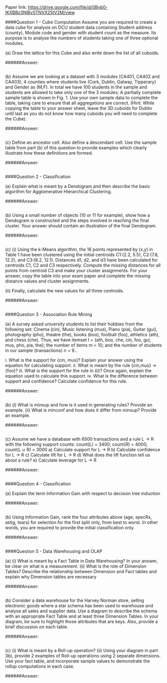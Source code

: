 Paper link: https://drive.google.com/file/d/0Byb0-IKXBBz3NlBvSTNVX25tV2M/view

####Question 1 - Cube Computation
Assume you are required to create a data cube for analysis on DCU student data containing Student address (county), Module code and gender with student count as the measure. Its purpose is to analyse the numbers of students taking one of three optional modules.

(a)
Draw the lattice for this Cube and also write down the list of all cuboids.

######Answer:
```

```

(b)
Assume we are looking at a dataset with 3 modules (CA401, CA402 and CA403), 4 counties where students live (Cork, Dublin, Galway, Tipperary) and Gender as (M,F).
In total we have 100 students in the sample and students are allowed to take only one
of the 3 modules;
A partially complete sample table is shown in Fig. 1. Use your own sample data to complete the table, taking care to ensure that all aggregations are correct.
(Hint: While copying the table to your answer sheet, leave the 3D cuboids for Dublin until last as you do not know how many cuboids you will need to complete the Cube).

######Answer:
```

```

(c)
Define an ancestor cell. Also define a descendant cell. Use the sample table from part (b) of this question to provide examples which clearly illustrate how these definitions are formed.

######Answer:
```

```

####Question 2 - Classification

(a)
Explain what is meant by a Dendogram and then describe the basic algorithm for Agglomerative Hierarchical Clustering.

######Answer:
```

```

(b)
Using a small number of objects (10 or 11 for example), show how a Dendogram is constructed and the steps involved in reaching the final cluster. Your answer should contain an illustration of the final Dendogram.

######Answer:
```

```

(c)
(i) Using the k-Means algorithm, the 16 points represented by (x,y) in Table 1 have been clustered using the initial centroids C1:(2.2, 5.5), C2:(7.8, 12.2), and C3:(8.2, 12.1). Distances d1, d2, and d3 have been calculated for centroids C1, C2 and C3 respectively. Compute the missing distances for all points from centroid C3 and make your cluster assignments.
For your answer, copy the table into your exam paper and complete the missing distance values and cluster assignments.

(ii) Finally, calculate the new values for all three centroids.

######Answer:
```

```

####Question 3 - Association Rule Mining

(a)
A survey asked university students to list their hobbies from the following set: Cinema (cin), Music listening (mus), Piano (pia), Guitar (gui), photography (pho), theatre (the), books (boo), football (foo), athletics (ath), and chess (che).
Thus, we have itemset I = {ath, boo, che, cin, foo, gui, mus, pho, pia, the}; the number of items m = 10; and the number of students in our sample (transactions) n = 9..

i. What is the support for {cin, mus}? Explain your answer using the equation for calculating support.
ii. What is meant by the rule {cin,mus} → {foo}?
iii. What is the support for the rule in (ii)? Once again, explain the equation used to calculate this support.
iv. What is the difference between support and confidence? Calculate confidence for this rule.

######Answer:
```

```

(b)
(i) What is minsup and how is it used in generating rules? Provide an example.
(ii) What is minconf and how does it differ from minsup? Provide an example.

######Answer:
```

```

(c)
Assume we have a database with 6500 transactions and a rule L → R with the following
support counts:
count(L) = 3400; count(R) = 4000; count(L ∪ R) = 3000
a) Calculate support for L → R
b) Calculate confidence for L → R
c) Calculate lift for L → R
d) What does the lift function tell us about a rule?
e) Calculate leverage for L → R


######Answer:
```

```

####Question 4 - Classification

(a)
Explain the term Information Gain with respect to decision tree induction

######Answer:
```

```

(b)
Using Information Gain, rank the four attributes above (age, specRx, astig, tears) for selection for the first split only, from best to worst. In other words, you are required to provide the initial classification only.

######Answer:
```

```

####Question 5 - Data Warehousing and OLAP

(a)
(i) What is meant by a Fact Table in Data Warehousing? In your answer, be clear on what is a measurement.
(ii) What is the role of Dimension Tables? Describe the relationship between Dimension and Fact tables and explain why Dimension tables are necessary

######Answer:
```

```

(b)
Consider a data warehouse for the Harvey Norman store, selling electronic goods where a star schema has been used to warehouse and analyse all sales and supplier data. Use a diagram to describe the schema with an appropriate Fact Table and at least three Dimension Tables. In your diagram, be sure to highlight those attributes that are keys.
Also, provide a brief discussion on each table.

######Answer:
```

```

(c)
(i) What is meant by a Roll-up operation?
(ii) Using your diagram in part 3b), provide 2 examples of Roll-up operations using 2 separate dimensions.
Use your fact table, and incorporate sample values to demonstrate the rollup computations in each case.

######Answer:
```

```
